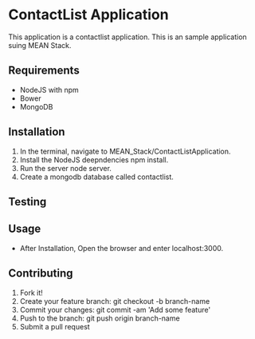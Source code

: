 # ContactList Application

This application is a contactlist application. This is an sample
application suing MEAN Stack.

## Requirements

* NodeJS with npm
* Bower
* MongoDB

## Installation

1. In the terminal, navigate to MEAN_Stack/ContactListApplication.
2. Install the NodeJS deepndencies npm install.
3. Run the server node server.
4. Create a mongodb database called contactlist.

## Testing

## Usage

* After Installation, Open the browser and enter localhost:3000.

## Contributing

1. Fork it!
2. Create your feature branch: git checkout -b branch-name
3. Commit your changes: git commit -am 'Add some feature'
4. Push to the branch: git push origin branch-name
5. Submit a pull request